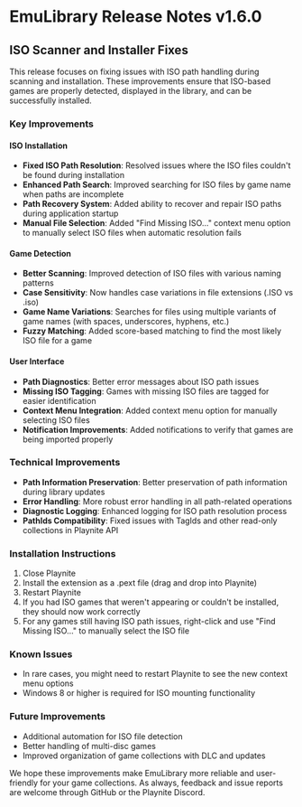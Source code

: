 # EmuLibrary Release Notes v1.6.0

## ISO Scanner and Installer Fixes

This release focuses on fixing issues with ISO path handling during scanning and installation. These improvements ensure that ISO-based games are properly detected, displayed in the library, and can be successfully installed.

### Key Improvements

#### ISO Installation

- **Fixed ISO Path Resolution**: Resolved issues where the ISO files couldn't be found during installation
- **Enhanced Path Search**: Improved searching for ISO files by game name when paths are incomplete
- **Path Recovery System**: Added ability to recover and repair ISO paths during application startup
- **Manual File Selection**: Added "Find Missing ISO..." context menu option to manually select ISO files when automatic resolution fails

#### Game Detection

- **Better Scanning**: Improved detection of ISO files with various naming patterns
- **Case Sensitivity**: Now handles case variations in file extensions (.ISO vs .iso)
- **Game Name Variations**: Searches for files using multiple variants of game names (with spaces, underscores, hyphens, etc.)
- **Fuzzy Matching**: Added score-based matching to find the most likely ISO file for a game

#### User Interface

- **Path Diagnostics**: Better error messages about ISO path issues
- **Missing ISO Tagging**: Games with missing ISO files are tagged for easier identification
- **Context Menu Integration**: Added context menu option for manually selecting ISO files
- **Notification Improvements**: Added notifications to verify that games are being imported properly

### Technical Improvements

- **Path Information Preservation**: Better preservation of path information during library updates
- **Error Handling**: More robust error handling in all path-related operations
- **Diagnostic Logging**: Enhanced logging for ISO path resolution process
- **PathIds Compatibility**: Fixed issues with TagIds and other read-only collections in Playnite API

### Installation Instructions

1. Close Playnite
2. Install the extension as a .pext file (drag and drop into Playnite)
3. Restart Playnite
4. If you had ISO games that weren't appearing or couldn't be installed, they should now work correctly
5. For any games still having ISO path issues, right-click and use "Find Missing ISO..." to manually select the ISO file

### Known Issues

- In rare cases, you might need to restart Playnite to see the new context menu options
- Windows 8 or higher is required for ISO mounting functionality

### Future Improvements

- Additional automation for ISO file detection
- Better handling of multi-disc games
- Improved organization of game collections with DLC and updates

We hope these improvements make EmuLibrary more reliable and user-friendly for your game collections. As always, feedback and issue reports are welcome through GitHub or the Playnite Discord.